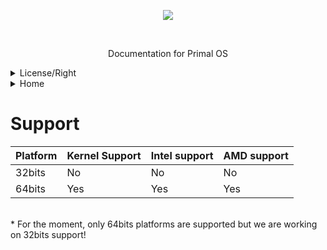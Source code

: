 <p align="center">
  <img src="https://user-images.githubusercontent.com/69415374/131396754-2fc06d8f-b3b0-4917-b9bb-e09fd9eeda0d.jpg" />
</p>
<br>
<p align="center">
  Documentation for Primal OS
</p>
<details>
  <summary> License/Right </summary>
  <br>
  Copyright (c) 2021 Novus Alex
  <br>
  <br>
  Permission is hereby granted, free of charge, to any person obtaining a copy<br>
  of this software and associated documentation files (the "Software"), to deal<br>
  in the Software without restriction, including without limitation the rights<br>
  to use, copy, modify, merge, publish, distribute, sublicense, and/or sell<br>
  copies of the Software, and to permit persons to whom the Software is<br>
  furnished to do so, subject to the following conditions:<br>
  <br>
  The above copyright notice and this permission notice shall be included in all<br>
  copies or substantial portions of the Software.<br>
  <br>
  THE SOFTWARE IS PROVIDED "AS IS", WITHOUT WARRANTY OF ANY KIND, EXPRESS OR<br>
  IMPLIED, INCLUDING BUT NOT LIMITED TO THE WARRANTIES OF MERCHANTABILITY,<br>
  FITNESS FOR A PARTICULAR PURPOSE AND NONINFRINGEMENT. IN NO EVENT SHALL THE<br>
  AUTHORS OR COPYRIGHT HOLDERS BE LIABLE FOR ANY CLAIM, DAMAGES OR OTHER<br>
  LIABILITY, WHETHER IN AN ACTION OF CONTRACT, TORT OR OTHERWISE, ARISING FROM,<br>
  OUT OF OR IN CONNECTION WITH THE SOFTWARE OR THE USE OR OTHER DEALINGS IN THE<br>
  SOFTWARE.<br>
</details>

<details>
  <summary> Home </summary>
  <br>


  
</details>

# Support

| Platform         | Kernel Support    | Intel support     | AMD support       | 
| ---------------- | ----------------- | ----------------- | ----------------- |
| 32bits		       | No		             | No                | No                |
| 64bits			     | Yes			         | Yes               | Yes               |

<br>
 * For the moment, only 64bits platforms are supported but we are working on 32bits support!

